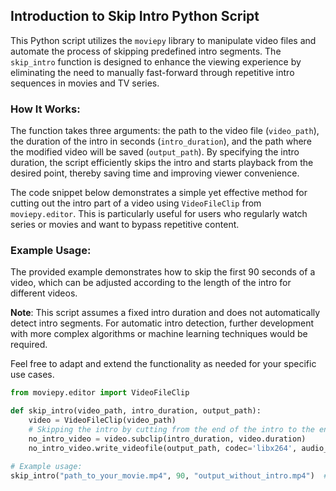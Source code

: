 ## Introduction to Skip Intro Python Script

This Python script utilizes the `moviepy` library to manipulate video files and automate the process of skipping predefined intro segments. The `skip_intro` function is designed to enhance the viewing experience by eliminating the need to manually fast-forward through repetitive intro sequences in movies and TV series.

### How It Works:
The function takes three arguments: the path to the video file (`video_path`), the duration of the intro in seconds (`intro_duration`), and the path where the modified video will be saved (`output_path`). By specifying the intro duration, the script efficiently skips the intro and starts playback from the desired point, thereby saving time and improving viewer convenience.

The code snippet below demonstrates a simple yet effective method for cutting out the intro part of a video using `VideoFileClip` from `moviepy.editor`. This is particularly useful for users who regularly watch series or movies and want to bypass repetitive content.

### Example Usage:
The provided example demonstrates how to skip the first 90 seconds of a video, which can be adjusted according to the length of the intro for different videos.

**Note**: This script assumes a fixed intro duration and does not automatically detect intro segments. For automatic intro detection, further development with more complex algorithms or machine learning techniques would be required.

Feel free to adapt and extend the functionality as needed for your specific use cases.


```python
from moviepy.editor import VideoFileClip

def skip_intro(video_path, intro_duration, output_path):
    video = VideoFileClip(video_path)
    # Skipping the intro by cutting from the end of the intro to the end of the video
    no_intro_video = video.subclip(intro_duration, video.duration)
    no_intro_video.write_videofile(output_path, codec='libx264', audio_codec='aac')

# Example usage:
skip_intro("path_to_your_movie.mp4", 90, "output_without_intro.mp4")  # Skips the first 90 seconds



